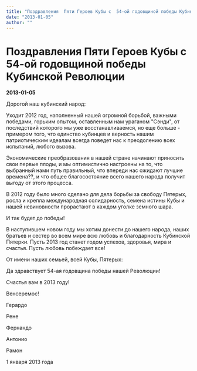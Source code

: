 ```yaml
---
title: "Поздравления  Пяти Героев Кубы с  54-ой годовщиной победы Кубинской Революции"
date: "2013-01-05"
author: ""
---
```


# Поздравления  Пяти Героев Кубы с  54-ой годовщиной победы Кубинской Революции

**2013-01-05** 

Дорогой наш кубинский народ:

Уходит 2012 год, наполненный нашей огромной борьбой, важными победами, горьким опытом, оставленным нам ураганом "Сэнди", от последствий которого мы уже восстанавливаемся, но еще больше - примером того, что единство кубинцев и верность нашим патриотическим идеалам всегда поведет нас к преодолению всех испытаний, любого вызова.

Экономические преобразования в нашей стране начинают приносить свои первые плоды, и мы оптимистично настроены на то, что выбранный нами путь правильный, что впереди нас ожидают лучшие времена??, и что общее благосостояние всего нашего народа получит выгоду от этого процесса.

В 2012 году было много сделано для дела борьбы за свободу Пятерых, росла и крепла международная солидарность, семена истины Кубы и нашей невиновности прорастают в каждом уголке земного шара.

И так будет до победы!

В наступившем новом году мы хотим донести до нашего народа, наших братьев и сестер во всем мире всю любовь и благодарность Кубинской Пятерки. Пусть 2013 год станет годом успехов, здоровья, мира и счастья. Пусть любовь побеждает все!

От имени наших семьей, всей Кубы, Пятерых:

Да здравствует 54-ая годовщина победы нашей Революции!

Счастья вам в 2013 году!

Венсеремос!

Герардо

Рене

Фернандо

Антонио

Рамон

1 января 2013 года